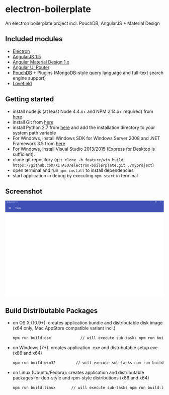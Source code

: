 # electron-boilerplate
An electron boilerplate project incl. PouchDB, AngularJS + Material Design

## Included modules
* [Electron](http://electron.atom.io)
* [AngularJS 1.5](https://angularjs.org/)
* [Angular Material Design 1.x](https://material.angularjs.org/)
* [Angular UI Router](http://angular-ui.github.io/ui-router/site)
* [PouchDB](https://pouchdb.com/) + Plugins (MongoDB-style query language and full-text search engine support)
* [Lovefield](https://google.github.io/lovefield/)

## Getting started
* install node.js (at least Node 4.4.x+ and NPM 2.14.x+ required) from [here](http://www.nodejs.org)
* install Git from [here](https://git-scm.com/)
* install Python 2.7 from [here](http://www.python.org) and add the installation directory to your system path variable
* For Windows, install Windows SDK for Windows Server 2008 and .NET Framework 3.5 from [here](http://www.microsoft.com/en-us/download/details.aspx?id=11310)
* For Windows, install Visual Studio 2013/2015 (Express for Desktop is sufficient).
* clone git repository (```git clone -b feature/win_build https://github.com/XITASO/electron-boilerplate.git ./myproject```)
* open terminal and run ```npm install``` to install dependencies
* start application in debug by executing ```npm start``` in terminal

## Screenshot

![screenshot](screenshot.png)

## Build Distributable Packages

* on OS X (10.9+): creates application bundle and distributable disk image (x64 only, Mac AppStore compatible variant incl.)

  ```bash
  npm run build:osx             // will execute sub-tasks npm run build:osx-app (standalone) and npm run build:osx-mas (Mac AppStore version)
  ```
* on Windows (7+): creates application .exe and distributable setup.exe (x86 and x64)

  ```bash
  npm run build:win32         // will execute sub-tasks npm run build:win32-ia32 and npm run build:win32-x64
  ```
* on Linux (Ubuntu/Fedora): creates application and distributable packages for deb-style and rpm-style distributions (x86 and x64)

  ```bash
  npm run build:linux       // will execute sub-tasks npm run build:linux-ia32 and npm run build:linux-x64
  ```
